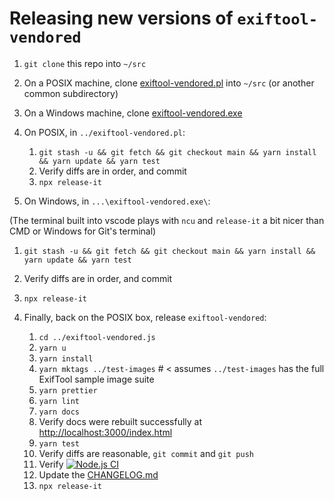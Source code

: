 # Releasing new versions of `exiftool-vendored`

1. `git clone` this repo into `~/src`

2. On a POSIX machine, clone
   [exiftool-vendored.pl](https://github.com/photostructure/exiftool-vendored.pl)
   into `~/src` (or another common subdirectory)

3. On a Windows machine, clone
   [exiftool-vendored.exe](https://github.com/photostructure/exiftool-vendored.exe)
   

2. On POSIX, in `../exiftool-vendored.pl`:

   1. `git stash -u && git fetch && git checkout main && yarn install && yarn update && yarn test`
   1. Verify diffs are in order, and commit
   1. `npx release-it`

3. On Windows, in `...\exiftool-vendored.exe\`:

(The terminal built into vscode plays with `ncu` and `release-it` a bit nicer than CMD or Windows for Git's terminal)

   1. `git stash -u && git fetch && git checkout main && yarn install && yarn update && yarn test`
   1. Verify diffs are in order, and commit
   1. `npx release-it`

4. Finally, back on the POSIX box, release `exiftool-vendored`:

   1. `cd ../exiftool-vendored.js`
   1. `yarn u`
   1. `yarn install`
   1. `yarn mktags ../test-images` # < assumes ``../test-images`` has the full ExifTool sample image suite
   1. `yarn prettier`
   1. `yarn lint`
   1. `yarn docs`
   1. Verify docs were rebuilt successfully at <http://localhost:3000/index.html>
   1. `yarn test`
   1. Verify diffs are reasonable, `git commit` and `git push`
   1. Verify [![Node.js CI](https://github.com/photostructure/exiftool-vendored.js/actions/workflows/node.js.yml/badge.svg)](https://github.com/photostructure/exiftool-vendored.js/actions/workflows/node.js.yml)
   1. Update the [CHANGELOG.md](https://github.com/photostructure/exiftool-vendored.js/blob/main/CHANGELOG.md)
   1. `npx release-it`
